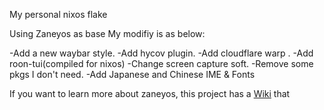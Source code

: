 My personal nixos flake 

Using Zaneyos as base
My modifiy is as below:

 -Add a new waybar style.
 -Add hycov plugin.
 -Add cloudflare warp .
 -Add roon-tui(compiled for nixos)
 -Change screen capture soft.
 -Remove some pkgs I don't need.
 -Add Japanese and Chinese IME & Fonts

If you want to learn more about zaneyos, this project has a [Wiki](https://gitlab.com/Zaney/zaneyos/-/wikis/home) that 